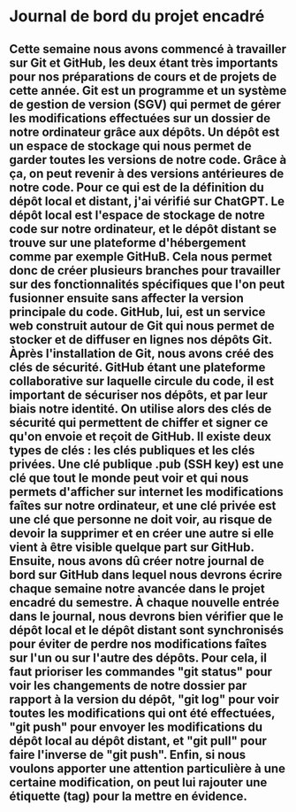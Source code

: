 # Journal de bord du projet encadré
## Cette semaine nous avons commencé à travailler sur Git et GitHub, les deux étant très importants pour nos préparations de cours et de projets de cette année. Git est un programme et un système de gestion de version (SGV) qui permet de gérer les modifications effectuées sur un dossier de notre ordinateur grâce aux dépôts. Un dépôt est un espace de stockage qui nous permet de garder toutes les versions de notre code. Grâce à ça, on peut revenir à des versions antérieures de notre code. Pour ce qui est de la définition du dépôt local et distant, j'ai vérifié sur ChatGPT. Le dépôt local est l'espace de stockage de notre code sur notre ordinateur, et le dépôt distant se trouve sur une plateforme d'hébergement comme par exemple GitHuB. Cela nous permet donc de créer plusieurs branches pour travailler sur des fonctionnalités spécifiques que l'on peut fusionner ensuite sans affecter la version principale du code. GitHub, lui, est un service web construit autour de Git qui nous permet de stocker et de diffuser en lignes nos dépôts Git. Àprès l'installation de Git, nous avons créé des clés de sécurité. GitHub étant une plateforme collaborative sur laquelle circule du code, il est important de sécuriser nos dépôts, et par leur biais notre identité. On utilise alors des clés de sécurité qui permettent de chiffer et signer ce qu'on envoie et reçoit de GitHub. Il existe deux types de clés : les clés publiques et les clés privées. Une clé publique .pub (SSH key) est une clé que tout le monde peut voir et qui nous permets d'afficher sur internet les modifications faîtes sur notre ordinateur, et une clé privée est une clé que personne ne doit voir, au risque de devoir la supprimer et en créer une autre si elle vient à être visible quelque part sur GitHub. Ensuite, nous avons dû créer notre journal de bord sur GitHub dans lequel nous devrons écrire chaque semaine notre avancée dans le projet encadré du semestre. À chaque nouvelle entrée dans le journal, nous devrons bien vérifier que le dépôt local et le dépôt distant sont synchronisés pour éviter de perdre nos modifications faîtes sur l'un ou sur l'autre des dépôts. Pour cela, il faut prioriser les commandes "git status" pour voir les changements de notre dossier par rapport à la version du dépôt, "git log" pour voir toutes les modifications qui ont été effectuées, "git push" pour envoyer les modifications du dépôt local au dépôt distant, et "git pull" pour faire l'inverse de "git push". Enfin, si nous voulons apporter une attention particulière à une certaine modification, on peut lui rajouter une étiquette (tag) pour la mettre en évidence.
